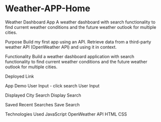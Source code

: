 # Weather-APP-Home
Weather Dashboard App
A weather dashboard with search functionality to find current weather conditions and the future weather outlook for multiple cities.

Purpose
Build my first app using an API. Retrieve data from a third-party weather API (OpenWeather API) and using it in context.

Functionality
Build a weather dashboard application with search functionality to find current weather conditions and the future weather outlook for multiple cities.

Deployed Link

App Demo
User Input - click search
User Input

Displayed City Search
Display Search

Saved Recent Searches
Save Search

Technologies Used
JavaScript
OpenWeather API
HTML
CSS
